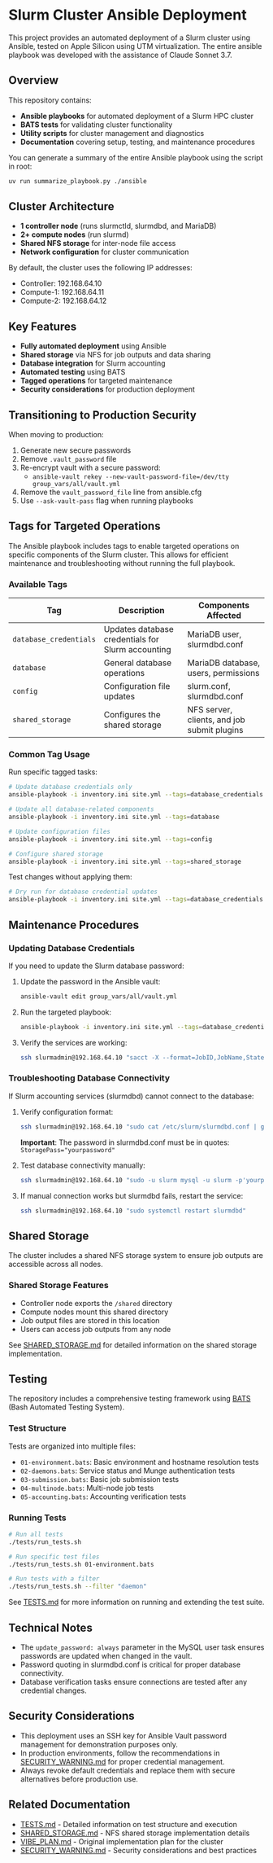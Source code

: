 # Slurm Cluster Ansible Deployment

This project provides an automated deployment of a Slurm cluster using Ansible, tested on Apple Silicon using UTM virtualization. The entire ansible playbook was developed with the assistance of Claude Sonnet 3.7.

## Overview

This repository contains:

- **Ansible playbooks** for automated deployment of a Slurm HPC cluster
- **BATS tests** for validating cluster functionality
- **Utility scripts** for cluster management and diagnostics
- **Documentation** covering setup, testing, and maintenance procedures

You can generate a summary of the entire Ansible playbook using the script in root:

```sh
uv run summarize_playbook.py ./ansible
```

## Cluster Architecture

- **1 controller node** (runs slurmctld, slurmdbd, and MariaDB)
- **2+ compute nodes** (run slurmd)
- **Shared NFS storage** for inter-node file access
- **Network configuration** for cluster communication

By default, the cluster uses the following IP addresses:

- Controller: 192.168.64.10
- Compute-1: 192.168.64.11
- Compute-2: 192.168.64.12

## Key Features

- **Fully automated deployment** using Ansible
- **Shared storage** via NFS for job outputs and data sharing
- **Database integration** for Slurm accounting
- **Automated testing** using BATS
- **Tagged operations** for targeted maintenance
- **Security considerations** for production deployment

## Transitioning to Production Security

When moving to production:

1. Generate new secure passwords
2. Remove `.vault_password` file
3. Re-encrypt vault with a secure password:
    - `ansible-vault rekey --new-vault-password-file=/dev/tty group_vars/all/vault.yml`
4. Remove the `vault_password_file` line from ansible.cfg
5. Use `--ask-vault-pass` flag when running playbooks

## Tags for Targeted Operations

The Ansible playbook includes tags to enable targeted operations on specific components of the Slurm cluster. This allows for efficient maintenance and troubleshooting without running the full playbook.

### Available Tags

| Tag                  | Description                                           | Components Affected                                |
|----------------------|-------------------------------------------------------|----------------------------------------------------|
| `database_credentials` | Updates database credentials for Slurm accounting     | MariaDB user, slurmdbd.conf                        |
| `database`            | General database operations                           | MariaDB database, users, permissions               |
| `config`              | Configuration file updates                            | slurm.conf, slurmdbd.conf                          |
| `shared_storage`      | Configures the shared storage                         | NFS server, clients, and job submit plugins        |

### Common Tag Usage

Run specific tagged tasks:

```bash
# Update database credentials only
ansible-playbook -i inventory.ini site.yml --tags=database_credentials

# Update all database-related components
ansible-playbook -i inventory.ini site.yml --tags=database

# Update configuration files
ansible-playbook -i inventory.ini site.yml --tags=config

# Configure shared storage
ansible-playbook -i inventory.ini site.yml --tags=shared_storage
```

Test changes without applying them:

```bash
# Dry run for database credential updates
ansible-playbook -i inventory.ini site.yml --tags=database_credentials --check
```

## Maintenance Procedures

### Updating Database Credentials

If you need to update the Slurm database password:

1. Update the password in the Ansible vault:

   ```bash
   ansible-vault edit group_vars/all/vault.yml
   ```

2. Run the targeted playbook:

   ```bash
   ansible-playbook -i inventory.ini site.yml --tags=database_credentials
   ```

3. Verify the services are working:

   ```bash
   ssh slurmadmin@192.168.64.10 "sacct -X --format=JobID,JobName,State | head -5"
   ```

### Troubleshooting Database Connectivity

If Slurm accounting services (slurmdbd) cannot connect to the database:

1. Verify configuration format:

   ```bash
   ssh slurmadmin@192.168.64.10 "sudo cat /etc/slurm/slurmdbd.conf | grep StoragePass"
   ```

   **Important**: The password in slurmdbd.conf must be in quotes: `StoragePass="yourpassword"`

2. Test database connectivity manually:

   ```bash
   ssh slurmadmin@192.168.64.10 "sudo -u slurm mysql -u slurm -p'yourpassword' slurm_acct_db -e 'SELECT 1;'"
   ```

3. If manual connection works but slurmdbd fails, restart the service:

   ```bash
   ssh slurmadmin@192.168.64.10 "sudo systemctl restart slurmdbd"
   ```

## Shared Storage

The cluster includes a shared NFS storage system to ensure job outputs are accessible across all nodes.

### Shared Storage Features

- Controller node exports the `/shared` directory
- Compute nodes mount this shared directory
- Job output files are stored in this location
- Users can access job outputs from any node

See [SHARED_STORAGE.md](./SHARED_STORAGE.md) for detailed information on the shared storage implementation.

## Testing

The repository includes a comprehensive testing framework using [BATS](https://bats-core.readthedocs.io/en/stable/installation.html) (Bash Automated Testing System).

### Test Structure

Tests are organized into multiple files:

- `01-environment.bats`: Basic environment and hostname resolution tests
- `02-daemons.bats`: Service status and Munge authentication tests
- `03-submission.bats`: Basic job submission tests
- `04-multinode.bats`: Multi-node job tests
- `05-accounting.bats`: Accounting verification tests

### Running Tests

```bash
# Run all tests
./tests/run_tests.sh

# Run specific test files
./tests/run_tests.sh 01-environment.bats

# Run tests with a filter
./tests/run_tests.sh --filter "daemon"
```

See [TESTS.md](./TESTS.md) for more information on running and extending the test suite.

## Technical Notes

- The `update_password: always` parameter in the MySQL user task ensures passwords are updated when changed in the vault.
- Password quoting in slurmdbd.conf is critical for proper database connectivity.
- Database verification tasks ensure connections are tested after any credential changes.

## Security Considerations

- This deployment uses an SSH key for Ansible Vault password management for demonstration purposes only.
- In production environments, follow the recommendations in [SECURITY_WARNING.md](./ansible/SECURITY_WARNING.md) for proper credential management.
- Always revoke default credentials and replace them with secure alternatives before production use.

## Related Documentation

- [TESTS.md](./TESTS.md) - Detailed information on test structure and execution
- [SHARED_STORAGE.md](./SHARED_STORAGE.md) - NFS shared storage implementation details
- [VIBE_PLAN.md](./VIBE_PLAN.md) - Original implementation plan for the cluster
- [SECURITY_WARNING.md](./ansible/SECURITY_WARNING.md) - Security considerations and best practices

